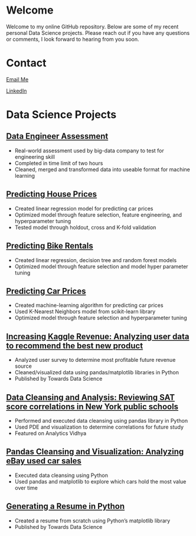 # Welcome
Welcome to my online GitHub repository. Below are some of my recent personal Data Science projects. Please reach out if you have any questions or comments, I look forward to hearing from you soon.

# Contact
[Email Me](mailto:wekrklnd@gmail.com)

[LinkedIn](https://www.linkedin.com/in/eddie-k-239a63197)

# Data Science Projects #

## [Data Engineer Assessment](https://github.com/e-kirkland/datascience/tree/master/Data%20Engineer%20Assessment) ##
* Real-world assessment used by big-data company to test for engineering skill
* Completed in time limit of two hours
* Cleaned, merged and transformed data into useable format for machine learning

## [Predicting House Prices](https://github.com/e-kirkland/datascience/tree/master/Predicting%20House%20Prices)
* Created linear regression model for predicting car prices
* Optimized model through feature selection, feature engineering, and hyperparameter tuning
* Tested model through holdout, cross and K-fold validation

## [Predicting Bike Rentals](https://github.com/e-kirkland/datascience/blob/master/Predicting%20Bike%20Rentals/Predicting%20Bike%20Rentals.ipynb)
* Created linear regression, decision tree and random forest models
* Optimized model through feature selection and model hyper parameter tuning

## [Predicting Car Prices](https://github.com/e-kirkland/datascience/tree/master/Predicting%20Car%20Prices) ##
* Created machine-learning algorithm for predicting car prices
* Used K-Nearest Neighbors model from scikit-learn library
* Optimized model through feature selection and hyperparameter tuning

## [Increasing Kaggle Revenue: Analyzing user data to recommend the best new product](https://github.com/e-kirkland/datascience/tree/master/Kaggle%20Survey) ##
* Analyzed user survey to determine most profitable future revenue source
* Cleaned/visualized data using pandas/matplotlib libraries in Python
* Published by Towards Data Science

## [Data Cleansing and Analysis: Reviewing SAT score correlations in New York public schools](https://github.com/e-kirkland/datascience/tree/master/NYC%20Schools) ##
* Performed and executed data cleansing using pandas library in Python
* Used PDE and visualization to determine correlations for future study
* Featured on Analytics Vidhya

## [Pandas Cleansing and Visualization: Analyzing eBay used car sales](https://github.com/e-kirkland/datascience/tree/master/ebaycars) ##
* Executed data cleansing using Python
* Used pandas and matplotlib to explore which cars hold the most value over time

## [Generating a Resume in Python](https://github.com/e-kirkland/datascience/tree/master/Resume) ##
* Created a resume from scratch using Python’s matplotlib library
* Published by Towards Data Science

